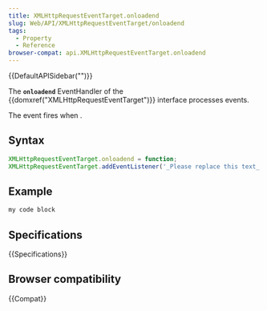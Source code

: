 ```yaml
---
title: XMLHttpRequestEventTarget.onloadend
slug: Web/API/XMLHttpRequestEventTarget/onloadend
tags:
  - Property
  - Reference
browser-compat: api.XMLHttpRequestEventTarget.onloadend
---
```

{{DefaultAPISidebar("")}}

The **`onloadend`** EventHandler of the {{domxref("XMLHttpRequestEventTarget")}} interface processes  events.

The  event fires when .

## Syntax

```js
XMLHttpRequestEventTarget.onloadend = function;
XMLHttpRequestEventTarget.addEventListener('_Please replace this text_', function);
```

## Example

```js
my code block
```

## Specifications

{{Specifications}}

## Browser compatibility

{{Compat}}

